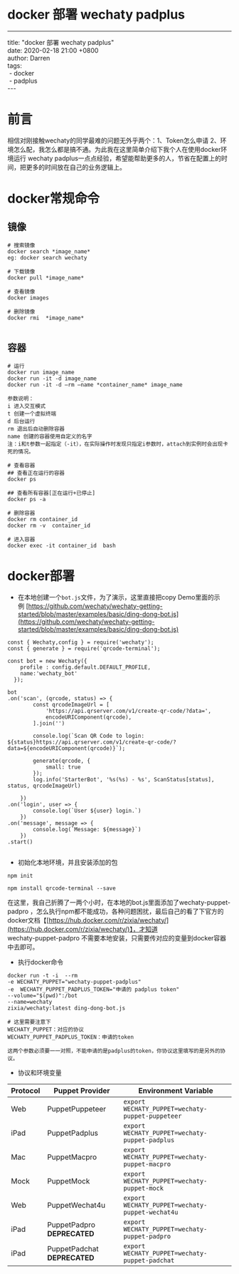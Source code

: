 # docker 部署 wechaty padplus

---

title: "docker 部署 wechaty padplus"<br />date: 2020-02-18 21:00 +0800<br />author: Darren<br />tags:<br /> - docker<br /> - padplus<br />---
<a name="tLMdR"></a>
# 前言
相信对刚接触wechaty的同学最难的问题无外乎两个：1、Token怎么申请 2、环境怎么配，我怎么都是搞不通。为此我在这里简单介绍下我个人在使用docker环境运行 wechaty padplus一点点经验，希望能帮助更多的人，节省在配置上的时间，把更多的时间放在自己的业务逻辑上。
<a name="Y7irA"></a>
# docker常规命令
<a name="huinE"></a>
## 镜像

```
# 搜索镜像
docker search *image_name*
eg: docker search wechaty

# 下载镜像
docker pull *image_name*

# 查看镜像
docker images

# 删除镜像
docker rmi  *image_name*


```

<a name="hRE4y"></a>
## 容器

```
# 运行
docker run image_name
docker run -it -d image_name
docker run -it -d –rm –name *container_name* image_name

参数说明：
i 进入交互模式
t 创建一个虚拟终端
d 后台运行
rm 退出后自动删除容器
name 创建的容器使用自定义的名字
注：i和t参数一起指定（-it），在实际操作时发现只指定i参数时，attach到实例时会出现卡死的情况。

# 查看容器
## 查看正在运行的容器
docker ps

## 查看所有容器[正在运行+已停止]
docker ps -a

# 删除容器
docker rm container_id
docker rm -v  container_id  

# 进入容器
docker exec -it container_id  bash 

```

<a name="4REXR"></a>
# docker部署

- 在本地创建一个`bot.js`文件，为了演示，这里直接把copy Demo里面的示例 [https://github.com/wechaty/wechaty-getting-started/blob/master/examples/basic/ding-dong-bot.js](https://github.com/wechaty/wechaty-getting-started/blob/master/examples/basic/ding-dong-bot.js)
```
const { Wechaty,config } = require('wechaty');
const { generate } = require('qrcode-terminal');

const bot = new Wechaty({
    profile : config.default.DEFAULT_PROFILE,
    name:'wechaty_bot'
  });

bot
.on('scan', (qrcode, status) => {
        const qrcodeImageUrl = [
            'https://api.qrserver.com/v1/create-qr-code/?data=',
            encodeURIComponent(qrcode),
        ].join('')

        console.log(`Scan QR Code to login: ${status}https://api.qrserver.com/v1/create-qr-code/?data=${encodeURIComponent(qrcode)}`);

        generate(qrcode, {
            small: true
        });
        log.info('StarterBot', '%s(%s) - %s', ScanStatus[status], status, qrcodeImageUrl)

    })
.on('login', user => {
        console.log(`User ${user} login.`)
    })
.on('message', message => {
        console.log(`Message: ${message}`)
    })
.start()


```

- 初始化本地环境，并且安装添加的包

```
npm init

npm install qrcode-terminal --save
```

在这里，我自己折腾了一两个小时，在本地的bot.js里面添加了wechaty-puppet-padpro ，怎么执行npm都不能成功，各种问题困扰，最后自己的看了下官方的docker文档【[https://hub.docker.com/r/zixia/wechaty/](https://hub.docker.com/r/zixia/wechaty/)】，才知道<br />wechaty-puppet-padpro 不需要本地安装，只需要传对应的变量到docker容器中去即可。

- 执行docker命令

```
docker run -t -i  --rm   
-e WECHATY_PUPPET="wechaty-puppet-padplus" 
-e  WECHATY_PUPPET_PADPLUS_TOKEN="申请的 padplus token"  
--volume="$(pwd)":/bot 
--name=wechaty 
zixia/wechaty:latest ding-dong-bot.js

# 这里需要注意下
WECHATY_PUPPET：对应的协议
WECHATY_PUPPET_PADPLUS_TOKEN：申请的token

这两个参数必须要一一对照，不能申请的是padplus的token，你协议这里填写的是另外的协议。

```


- 协议和环境变量

| Protocol | Puppet Provider | Environment Variable |
| --- | --- | --- |
| Web | PuppetPuppeteer | `export WECHATY_PUPPET=wechaty-puppet-puppeteer` |
| iPad | PuppetPadplus | `export WECHATY_PUPPET=wechaty-puppet-padplus` |
| Mac | PuppetMacpro | `export WECHATY_PUPPET=wechaty-puppet-macpro` |
| Mock | PuppetMock | `export WECHATY_PUPPET=wechaty-puppet-mock` |
| Web | PuppetWechat4u | `export WECHATY_PUPPET=wechaty-puppet-wechat4u` |
| iPad | PuppetPadpro **DEPRECATED** | `export WECHATY_PUPPET=wechaty-puppet-padpro` |
| iPad | PuppetPadchat **DEPRECATED** | `export WECHATY_PUPPET=wechaty-puppet-padchat` |

